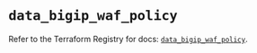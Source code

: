 # `data_bigip_waf_policy`

Refer to the Terraform Registry for docs: [`data_bigip_waf_policy`](https://registry.terraform.io/providers/f5networks/bigip/1.24.1/docs/data-sources/waf_policy).
